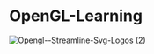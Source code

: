 # OpenGL-Learning
![Opengl--Streamline-Svg-Logos (2)](https://github.com/user-attachments/assets/193754d2-d3b8-46f3-ad7c-9d822e543c16)
